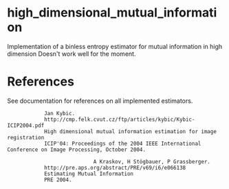 # high_dimensional_mutual_information
Implementation of a binless entropy estimator for mutual information in high dimension
Doesn't work well for the moment.


# References

See documentation for references on all implemented estimators.

				Jan Kybic. 
				http://cmp.felk.cvut.cz/ftp/articles/kybic/Kybic-ICIP2004.pdf
				High dimensional mutual information estimation for image registration
				ICIP'04: Proceedings of the 2004 IEEE International Conference on Image Processing, October 2004.			
        
                                A Kraskov, H Stögbauer, P Grassberger. 
				http://pre.aps.org/abstract/PRE/v69/i6/e066138
				Estimating Mutual Information
				PRE 2004.
      

